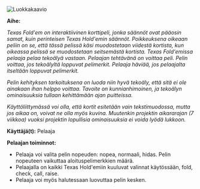 ![Luokkakaavio](https://github.com/laitilari/Texas-fold-em/blob/master/dokumentaatio/Luokkakaavio.png)

**Aihe:** 

*Texas Fold'em on interaktiivinen korttipeli, jonka säännöt ovat pääosin samat, kuin perinteisen Texas Hold'emin säännöt. Poikkeuksena oikeaan peliin on se, että tässä pelissä käsi muodostetaan viidestä kortista, kun oikeassa pelissä se muodostetaan seitsemästä kortista. Texas Fold'emissa pelaaja pelaa tekoälyä vastaan. Pelaajan tehtävänä on voittaa peli. Pelin voittaa, jos tekoälyltä loppuvat pelimerkit. Pelaaja häviää, jos pelaajalta itseltään loppuvat pelimerkit.*

*Pelin kehityksen tarkoituksena on luoda niin hyvä tekoäly, että sitä ei ole ainakaan ihan helppo voittaa. Tavoite on kunnianhimoinen, ja tekoälyn ominaisuuksia tullaan kehittämään ajan puitteissa.*

*Käyttöliittymässä voi olla, että kortit esitetään vain tekstimuodossa, mutta jos aikaa on, voivat ne olla myös kuvina. Muutenkin projektin aikararajan (7 viikkoa) vuoksi projektin lopullisia ominaisuuksia ei voida lyödä lukkoon.*

**Käyttäjä(t):** Pelaaja

**Pelaajan toiminnot:** 
- Pelaaja voi valita pelin nopeuden: nopea, normaali, hidas. Pelin nopeuteen vaikuttaa aloituspelimerkkien määrä.
- Pelaajalla on kaikki Texas Hold'emiin kuuluvat valinnat käytössään, fold, check, call, raise.
- Pelaaja voi myös halutessaan luovuttaa pelin kesken.


